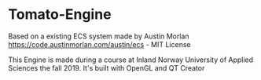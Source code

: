 # Tomato-Engine
Based on a existing ECS system made by Austin Morlan
https://code.austinmorlan.com/austin/ecs - MIT License


This Engine is made during a course at Inland Norway University of Applied Sciences the fall 2019.
It's built with OpenGL and QT Creator

